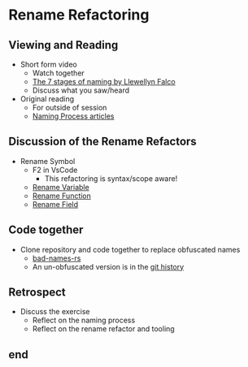 # Rename Refactoring

## Viewing and Reading

* Short form video
  * Watch together
  * [The 7 stages of naming by Llewellyn Falco](https://www.youtube.com/watch?v=DkcUyfOjr5Y)
  * Discuss what you saw/heard
* Original reading
  * For outside of session
  * [Naming Process articles](https://www.digdeeproots.com/articles/naming-process/)

## Discussion of the Rename Refactors

* Rename Symbol
  * F2 in VsCode
    * This refactoring is syntax/scope aware!
  * [Rename Variable](https://refactoring.com/catalog/renameVariable.html)
  * [Rename Function](https://refactoring.com/catalog/changeFunctionDeclaration.html)
  * [Rename Field](https://refactoring.com/catalog/renameField.html)

## Code together

* Clone repository and code together to replace obfuscated names
  * [bad-names-rs](https://github.com/pmarkgraf-at-tandem/bad-names-rs)
  * An un-obfuscated version is in the [git history](https://github.com/pmarkgraf-at-tandem/bad-names-rs/blob/unobfuscated-version/src/lib.rs)

## Retrospect

* Discuss the exercise
  * Reflect on the naming process
  * Reflect on the rename refactor and tooling

## end
